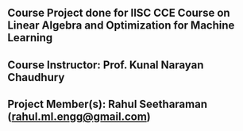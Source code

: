 ## Course Project done for IISC CCE Course on Linear Algebra and Optimization for Machine Learning
## Course Instructor: Prof. Kunal Narayan Chaudhury
## Project Member(s): Rahul Seetharaman (rahul.ml.engg@gmail.com)